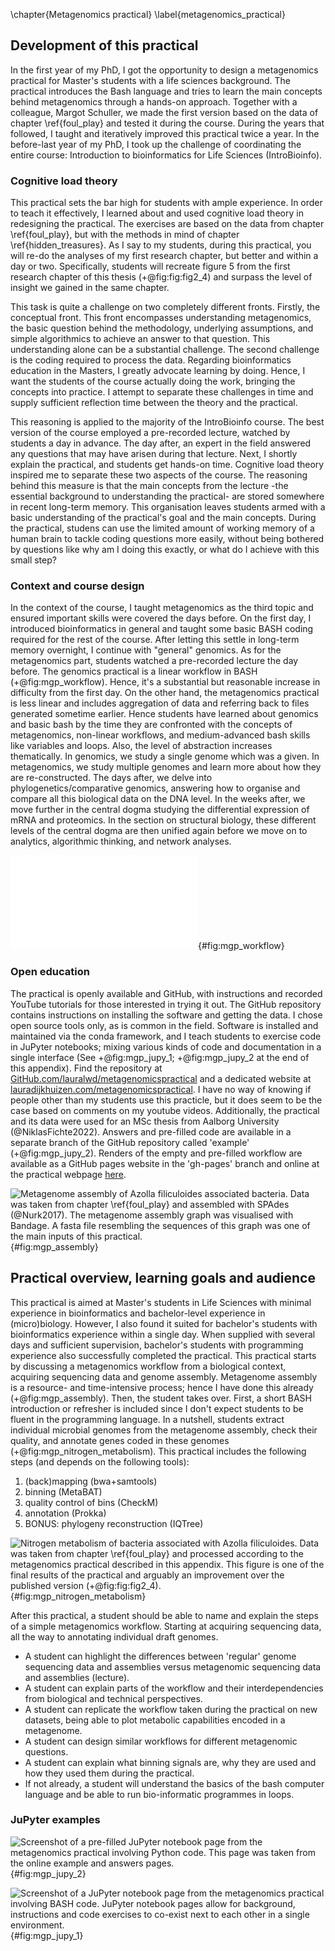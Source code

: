 \chapter{Metagenomics practical}
\label{metagenomics_practical}

## Development of this practical
In the first year of my PhD, I got the opportunity to design a metagenomics practical for Master's students with a life sciences background.
The practical introduces the Bash language and tries to learn the main concepts behind metagenomics through a hands-on approach.
Together with a colleague, Margot Schuller, we made the first version based on the data of chapter \ref{foul_play} and tested it during the course.
During the years that followed, I taught and iteratively improved this practical twice a year.
In the before-last year of my PhD, I took up the challenge of coordinating the entire course: Introduction to bioinformatics for Life Sciences (IntroBioinfo).

### Cognitive load theory
This practical sets the bar high for students with ample experience.
In order to teach it effectively, I learned about and used cognitive load theory in redesigning the practical.
The exercises are based on the data from chapter \ref{foul_play}, but with the methods in mind of chapter \ref{hidden_treasures}.
As I say to my students, during this practical, you will re-do the analyses of my first research chapter, but better and within a day or two.
Specifically, students will recreate figure 5 from the first research chapter of this thesis (+@fig:fig:fig2_4) and surpass the level of insight we gained in the same chapter.

This task is quite a challenge on two completely different fronts.
Firstly, the conceptual front.
This front encompasses understanding metagenomics, the basic question behind the methodology, underlying assumptions, and simple algorithmics to achieve an answer to that question.
This understanding alone can be a substantial challenge.
The second challenge is the coding required to process the data.
Regarding bioinformatics education in the Masters, I greatly advocate learning by doing.
Hence, I want the students of the course actually doing the work, bringing the concepts into practice.
I attempt to separate these challenges in time and supply sufficient reflection time between the theory and the practical.

This reasoning is applied to the majority of the IntroBioinfo course.
The best version of the course employed a pre-recorded lecture, watched by students a day in advance.
The day after, an expert in the field answered any questions that may have arisen during that lecture.
Next, I shortly explain the practical, and students get hands-on time.
Cognitive load theory inspired me to separate these two aspects of the course.
The reasoning behind this measure is that the main concepts from the lecture -the essential background to understanding the practical- are stored somewhere in recent long-term memory.
This organisation leaves students armed with a basic understanding of the practical's goal and the main concepts.
During the practical, studens can use the limited amount of working memory of a human brain to tackle coding questions more easily, without being bothered by questions like why am I doing this exactly, or what do I achieve with this small step?

### Context and course design
In the context of the course, I taught metagenomics as the third topic and ensured important skills were covered the days before.
On the first day, I introduced bioinformatics in general and taught some basic BASH coding required for the rest of the course.
After letting this settle in long-term memory overnight, I continue with "general" genomics.
As for the metagenomics part, students watched a pre-recorded lecture the day before.
The genomics practical is a linear workflow in BASH (+@fig:mgp_workflow).
Hence, it's a substantial but reasonable increase in difficulty from the first day.
On the other hand, the metagenomics practical is less linear and includes aggregation of data and referring back to files generated sometime earlier.
Hence students have learned about genomics and basic bash by the time they are confronted with the concepts of metagenomics, non-linear workflows, and medium-advanced bash skills like variables and loops.
Also, the level of abstraction increases thematically.
In genomics, we study a single genome which was a given.
In metagenomics, we study multiple genomes and learn more about how they are re-constructed.
The days after, we delve into phylogenetics/comparative genomics, answering how to organise and compare all this biological data on the DNA level.
In the weeks after, we move further in the central dogma studying the differential expression of mRNA and proteomics.
In the section on structural biology, these different levels of the central dogma are then unified again before we move on to analytics, algorithmic thinking, and network analyses.

![Summary of the workflow that students follow in the metagenomics practical. Tasks done by me as preparation are presented on a grey background (A), and tasks done by students during the practical on a white background (B). Green and Blue squares represent the FastQ input data. Bordeaux red squares represent computational tasks. Purple pentagons represent big-data input and output files, and grey-black squares represent human-readable tables. Yellow circles are final results, either figures or tables, that students produce during a practical and are typically found in a metagenomics manuscripts or papers.](source/figures/mgp_workflow.pdf){#fig:mgp_workflow}

### Open education
The practical is openly available and GitHub, with instructions and recorded YouTube tutorials for those interested in trying it out.
The GitHub repository contains instructions on installing the software and getting the data.
I chose open source tools only, as is common in the field.
Software is installed and maintained via the conda framework, and I teach students to exercise code in JuPyter notebooks; mixing various kinds of code and documentation in a single interface (See +@fig:mgp_jupy_1; +@fig:mgp_jupy_2 at the end of this appendix).
Find the repository at [GitHub.com/lauralwd/metagenomicspractical](https://github.com/lauralwd/metagenomicspractical/) and a dedicated website at [lauradijkhuizen.com/metagenomicspractical](https://lauralwd.github.io/metagenomicspractical/).
I have no way of knowing if people other than my students use this practicle, but it does seem to be the case based on comments on my youtube videos.
Additionally, the practical and its data were used for an MSc thesis from Aalborg University (@NiklasFichte2022).
Answers and pre-filled code are available in a separate branch of the GitHub repository called 'example' (+@fig:mgp_jupy_2).
Renders of the empty and pre-filled workflow are available as a GitHub pages website in the 'gh-pages' branch and online at the practical webpage [here](https://lauralwd.github.io/metagenomicspractical/).

![Metagenome assembly of _Azolla filiculoides_ associated bacteria. Data was taken from chapter \ref{foul_play} and assembled with SPAdes (@Nurk2017). The metagenome assembly graph was visualised with Bandage. A fasta file resembling the sequences of this graph was one of the main inputs of this practical.](source/figures/mgp_assembly.png){#fig:mgp_assembly}

## Practical overview, learning goals and audience
This practical is aimed at Master's students in Life Sciences with minimal experience in bioinformatics and bachelor-level experience in (micro)biology.
However, I also found it suited for bachelor's students with bioinformatics experience within a single day.
When supplied with several days and sufficient supervision, bachelor's students with programming experience also successfully completed the practical.
This practical starts by discussing a metagenomics workflow from a biological context, acquiring sequencing data and genome assembly.
Metagenome assembly is a resource- and time-intensive process; hence I have done this already (+@fig:mgp_assembly).
Then, the student takes over.
First, a short BASH introduction or refresher is included since I don't expect students to be fluent in the programming language.
In a nutshell, students extract individual microbial genomes from the metagenome assembly, check their quality, and annotate genes coded in these genomes (+@fig:mgp_nitrogen_metabolism).
This practical includes the following steps (and depends on the following tools):

1. (back)mapping (bwa+samtools)
2. binning (MetaBAT)
3. quality control of bins (CheckM)
4. annotation (Prokka)
5. BONUS: phylogeny reconstruction (IQTree)

![Nitrogen metabolism of bacteria associated with _Azolla filiculoides_. Data was taken from chapter \ref{foul_play} and processed according to the metagenomics practical described in this appendix. This figure is one of the final results of the practical and arguably an improvement over the published version (+@fig:fig:fig2_4).](source/figures/mgp_nitrogen_metabolism.png){#fig:mgp_nitrogen_metabolism}

After this practical, a student should be able to name and explain the steps of a simple metagenomics workflow.
Starting at acquiring sequencing data, all the way to annotating individual draft genomes.

 - A student can highlight the differences between 'regular' genome sequencing data and assemblies versus metagenomic sequencing data and assemblies (lecture).
 - A student can explain parts of the workflow and their interdependencies from biological and technical perspectives.
 - A student can replicate the workflow taken during the practical on new datasets, being able to plot metabolic capabilities encoded in a metagenome.
 - A student can design similar workflows for different metagenomic questions.
 - A student can explain what binning signals are, why they are used and how they used them during the practical.
 - If not already, a student will understand the basics of the bash computer language and be able to run bio-informatic programmes in loops.

### JuPyter examples
![Screenshot of a pre-filled JuPyter notebook page from the metagenomics practical involving Python code. This page was taken from the online example and answers pages.](source/figures/mgp_jupy_2.png){#fig:mgp_jupy_2}

![Screenshot of a JuPyter notebook page from the metagenomics practical involving BASH code. JuPyter notebook pages allow for background, instructions and code exercises to co-exist next to each other in a single environment.](source/figures/mgp_jupy_1.png){#fig:mgp_jupy_1}
